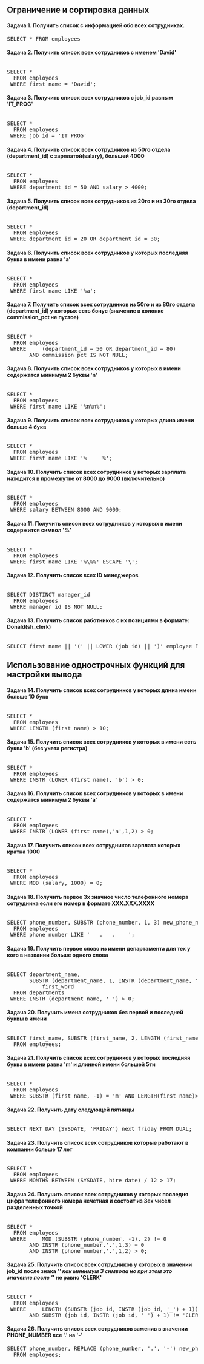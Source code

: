 ## Ограничение и сортировка данных

#### Задача 1. Получить список с информацией обо всех сотрудниках.
<pre>
SELECT * FROM employees
</pre>

#### Задача 2. Получить список всех сотрудников с именем 'David'
<pre> 
SELECT *
  FROM employees
 WHERE first_name = 'David';
</pre>


#### Задача 3. Получить список всех сотрудников с job_id равным 'IT_PROG'
<pre> 
SELECT *
  FROM employees
 WHERE job_id = 'IT_PROG'
</pre>


#### Задача 4. Получить список всех сотрудников из 50го отдела (department_id) с зарплатой(salary), большей 4000
<pre> 
SELECT *
  FROM employees
 WHERE department_id = 50 AND salary > 4000;
</pre>


#### Задача 5. Получить список всех сотрудников из 20го и из 30го отдела (department_id)
<pre> 
SELECT *
  FROM employees
 WHERE department_id = 20 OR department_id = 30;
</pre>


#### Задача 6. Получить список всех сотрудников у которых последняя буква в имени равна 'a'
<pre> 
SELECT *
  FROM employees
 WHERE first_name LIKE '%a';
</pre>


#### Задача 7. Получить список всех сотрудников из 50го и из 80го отдела (department_id) у которых есть бонус (значение в колонке commission_pct не пустое)
<pre> 
SELECT *
  FROM employees
 WHERE     (department_id = 50 OR department_id = 80)
       AND commission_pct IS NOT NULL;
</pre>


#### Задача 8. Получить список всех сотрудников у которых в имени содержатся минимум 2 буквы 'n'
<pre> 
SELECT *
  FROM employees
 WHERE first_name LIKE '%n%n%';
</pre>


#### Задача 9. Получить список всех сотрудников у которых длина имени больше 4 букв
<pre> 
SELECT *
  FROM employees
 WHERE first_name LIKE '%_____%';
</pre>


#### Задача 10. Получить список всех сотрудников у которых зарплата находится в промежутке от 8000 до 9000 (включительно)
<pre> 
SELECT *
  FROM employees
 WHERE salary BETWEEN 8000 AND 9000;
</pre>


#### Задача 11. Получить список всех сотрудников у которых в имени содержится символ '%'
<pre> 
SELECT *
  FROM employees
 WHERE first_name LIKE '%\%%' ESCAPE '\';
</pre>


#### Задача 12. Получить список всех ID менеджеров
<pre> 
SELECT DISTINCT manager_id
  FROM employees
 WHERE manager_id IS NOT NULL;
</pre>


#### Задача 13. Получить список работников с их позициями в формате: Donald(sh_clerk)
<pre> 
SELECT first_name || '(' || LOWER (job_id) || ')' employee FROM employees;
</pre>



## Использование однострочных функций для настройки вывода

#### Задача 14. Получить список всех сотрудников у которых длина имени больше 10 букв
<pre> 
SELECT *
  FROM employees
 WHERE LENGTH (first_name) > 10;
</pre>


#### Задача 15. Получить список всех сотрудников у которых в имени есть буква 'b' (без учета регистра)
<pre> 
SELECT *
  FROM employees
 WHERE INSTR (LOWER (first_name), 'b') > 0;
</pre>


#### Задача 16. Получить список всех сотрудников у которых в имени содержатся минимум 2 буквы 'a'
<pre> 
SELECT *
  FROM employees
 WHERE INSTR (LOWER (first_name),'a',1,2) > 0;
</pre>


#### Задача 17. Получить список всех сотрудников зарплата которых кратна 1000
<pre> 
SELECT *
  FROM employees
 WHERE MOD (salary, 1000) = 0;
</pre>


#### Задача 18. Получить первое 3х значное число телефонного номера сотрудника если его номер в формате ХХХ.ХХХ.ХХХХ
<pre> 
SELECT phone_number, SUBSTR (phone_number, 1, 3) new_phone_number
  FROM employees
 WHERE phone_number LIKE '___.___.____';
</pre>


#### Задача 19. Получить первое слово из имени департамента для тех у кого в названии больше одного слова
<pre> 
SELECT department_name,
       SUBSTR (department_name, 1, INSTR (department_name, ' ')-1)
           first_word
  FROM departments
 WHERE INSTR (department_name, ' ') > 0;
</pre>


#### Задача 20. Получить имена сотрудников без первой и последней буквы в имени
<pre> 
SELECT first_name, SUBSTR (first_name, 2, LENGTH (first_name) - 2) new_name
  FROM employees;
</pre>


#### Задача 21. Получить список всех сотрудников у которых последняя буква в имени равна 'm' и длинной имени большей 5ти
<pre> 
SELECT *
  FROM employees
 WHERE SUBSTR (first_name, -1) = 'm' AND LENGTH(first_name)>5;
</pre>


#### Задача 22. Получить дату следующей пятницы
<pre> 
SELECT NEXT_DAY (SYSDATE, 'FRIDAY') next_friday FROM DUAL;
</pre>


#### Задача 23. Получить список всех сотрудников которые работают в компании больше 17 лет
<pre> 
SELECT *
  FROM employees
 WHERE MONTHS_BETWEEN (SYSDATE, hire_date) / 12 > 17;
</pre>


#### Задача 24. Получить список всех сотрудников у которых последня цифра телефонного номера нечетная и состоит из 3ех чисел разделенных точкой
<pre> 
SELECT *
  FROM employees
 WHERE     MOD (SUBSTR (phone_number, -1), 2) != 0
       AND INSTR (phone_number,'.',1,3) = 0
       AND INSTR (phone_number,'.',1,2) > 0;
</pre>


#### Задача 25. Получить список всех сотрудников у которых в значении job_id после знака '_' как минимум 3 символа но при этом это значение после '_' не равно 'CLERK'
<pre> 
SELECT *
  FROM employees
 WHERE     LENGTH (SUBSTR (job_id, INSTR (job_id, '_') + 1)) > 3
       AND SUBSTR (job_id, INSTR (job_id, '_') + 1) != 'CLERK';
</pre>


#### Задача 26. Получить список всех сотрудников заменив в значении PHONE_NUMBER все '.' на '-'
<pre>
SELECT phone_number, REPLACE (phone_number, '.', '-') new_phone_number
  FROM employees;
</pre>





